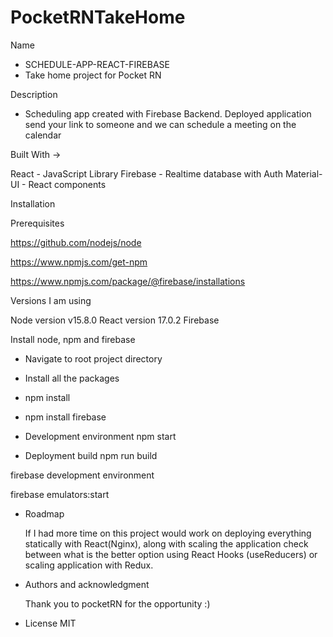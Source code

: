 # PocketRNTakeHome

Name
- SCHEDULE-APP-REACT-FIREBASE
- Take home project for Pocket RN

Description

- Scheduling app created with Firebase Backend. Deployed application send your link to
  someone and we can schedule a meeting on the calendar

Built With -> 

React - JavaScript Library
Firebase - Realtime database with Auth
Material-UI - React components

Installation

Prerequisites

https://github.com/nodejs/node

https://www.npmjs.com/get-npm

https://www.npmjs.com/package/@firebase/installations

Versions I am using

Node version v15.8.0
React version 17.0.2
Firebase

Install node, npm and firebase

- Navigate to root project directory
- Install all the packages
- npm install
- npm install firebase

- Development environment
  npm start

- Deployment build
  npm run build

firebase development environment

firebase emulators:start

- Roadmap

  If I had more time on this project would work on deploying everything statically with React(Nginx),
  along with scaling the application check between what is the better option using React Hooks (useReducers)
  or scaling application with Redux.

- Authors and acknowledgment

  Thank you to pocketRN for the opportunity :)

- License
  MIT
